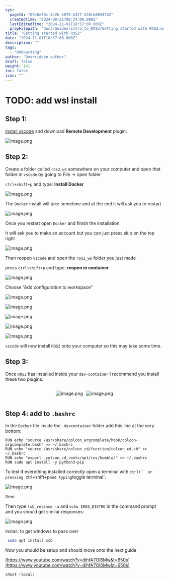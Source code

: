 ```yaml
---
sys:
  pageId: "89e0a78c-4e2b-4070-b327-d28cb0694742"
  createdTime: "2024-08-21T00:24:00.000Z"
  lastEditedTime: "2024-11-01T18:57:00.000Z"
  propFilepath: "docs/Guides/intro_to_ROS2/Getting started with ROS2.md"
title: "Getting started with ROS2"
date: "2024-11-01T18:57:00.000Z"
description: ""
tags:
  - "Onboarding"
author: "Overridden author"
draft: false
weight: 141
toc: false
icon: ""
---
```


# TODO: add wsl install

## Step 1:

[Install vscode](https://code.visualstudio.com/download) and download **Remote Development** plugin:

![image.png](https://prod-files-secure.s3.us-west-2.amazonaws.com/d518164a-d88e-44d1-a4ee-3adb3bd8bce0/efb52993-1881-4a40-b95e-6f020334f022/image.png?X-Amz-Algorithm=AWS4-HMAC-SHA256&X-Amz-Content-Sha256=UNSIGNED-PAYLOAD&X-Amz-Credential=ASIAZI2LB466SWTEEKW7%2F20250218%2Fus-west-2%2Fs3%2Faws4_request&X-Amz-Date=20250218T200843Z&X-Amz-Expires=3600&X-Amz-Security-Token=IQoJb3JpZ2luX2VjEGwaCXVzLXdlc3QtMiJIMEYCIQCeA1vbeInpwxi6jZ1UwncyirgB%2FBd937lu%2Fcah7VLlywIhAIrva4anRk9nwQsWt6CFbs19QsCr%2FeNdk1tiRhLmoY6hKogECJT%2F%2F%2F%2F%2F%2F%2F%2F%2F%2FwEQABoMNjM3NDIzMTgzODA1IgxD4CL70d7KCrcyorkq3AO4UNPsrw3VxeP%2BQN%2BYGqJEvxeD6dg%2F5ErQ84OibESgbKySi9c89AlxJ0jo%2FPCdH389pwgIPpA1LNmhn79B3j2ZbYmRNcofdE60fpBBk%2FpRkbU8ap2WdjZgMCTRi8IRXQCXaD5IHAR77MMLEiX%2BT0Y3tmhwmtLX3vis1h%2FiPE6Ceh80K%2Bf18LgTznDjXkoyX6n%2F0NSHJIUt6TsudcSveiJ40fXA5VBbPIdMmLjVQmghFzqRd2g5U%2FxNnyIs2lBai5aW%2BkbS9l%2FAUsa0E4TDDTEIaDWNZ%2BuMoeXx4hgXcMdf%2FnaJvjNCm4OzEo2YgYS7vkPHTYoTHlONe6Ub3kXDRtFNV0jagqMOUBvia9mhiCM0%2BoRzSJR%2BSlSMHb3OLx50Q72wq5ybEauWmvujWW4JiILL6shw%2FmasSdMoU3plKQs%2FhPDlTKscp113TvXqbmjMle5Z22oBd5MCvV8JQkWBucClwdO%2BXpinIMSHCWZnM3kJalD6u4i4ymSZGcK2xECeCVy6V8%2BwJ3He7qD7USSepX%2FXS3q7HflkseO2tKXqlk%2BS%2FZDqLmTf5MG4zKf6JDVcQcp6f18L5%2F5I0KfeLXnHV%2BH4FERooPSN3HSKdTrxcoxoy%2F7B9ajwvXRD4LWXiTCEutO9BjqkAdiMa8Kxkj%2FAw%2BUxFyc6XadVaQjlYFW0SfYhCTojslS9EzEUW6zbsZomBLNV5LVDiU4Yjo%2FhH3jIwLEtHbkWg%2BHpeJD80SN4MDsRbk6WkWZcOCoTlTgDqSyQJuE6%2Bgb4GoS2IVpBjP8BE7vrxhWqU2YPOzG8puJezObB9kXjrMeWprr2UagnofyZkT7a1w4uQkrrK4uoOJ%2Fy0rQr4yAw5%2BN3e4RF&X-Amz-Signature=a63e38c462b2a2a816c4d747cd053f200986b30abacfe4e0991ebaabf8cb6897&X-Amz-SignedHeaders=host&x-id=GetObject)

## Step 2:

Create a folder called `ros2_ws` somewhere on your computer and open that folder in `vscode` by going to File → open folder 

`ctrl+shift+p` and type: **Install Docker**

![image.png](https://prod-files-secure.s3.us-west-2.amazonaws.com/d518164a-d88e-44d1-a4ee-3adb3bd8bce0/2269dc0e-1cd5-47ff-bceb-c04ad9b2eab0/image.png?X-Amz-Algorithm=AWS4-HMAC-SHA256&X-Amz-Content-Sha256=UNSIGNED-PAYLOAD&X-Amz-Credential=ASIAZI2LB466SWTEEKW7%2F20250218%2Fus-west-2%2Fs3%2Faws4_request&X-Amz-Date=20250218T200843Z&X-Amz-Expires=3600&X-Amz-Security-Token=IQoJb3JpZ2luX2VjEGwaCXVzLXdlc3QtMiJIMEYCIQCeA1vbeInpwxi6jZ1UwncyirgB%2FBd937lu%2Fcah7VLlywIhAIrva4anRk9nwQsWt6CFbs19QsCr%2FeNdk1tiRhLmoY6hKogECJT%2F%2F%2F%2F%2F%2F%2F%2F%2F%2FwEQABoMNjM3NDIzMTgzODA1IgxD4CL70d7KCrcyorkq3AO4UNPsrw3VxeP%2BQN%2BYGqJEvxeD6dg%2F5ErQ84OibESgbKySi9c89AlxJ0jo%2FPCdH389pwgIPpA1LNmhn79B3j2ZbYmRNcofdE60fpBBk%2FpRkbU8ap2WdjZgMCTRi8IRXQCXaD5IHAR77MMLEiX%2BT0Y3tmhwmtLX3vis1h%2FiPE6Ceh80K%2Bf18LgTznDjXkoyX6n%2F0NSHJIUt6TsudcSveiJ40fXA5VBbPIdMmLjVQmghFzqRd2g5U%2FxNnyIs2lBai5aW%2BkbS9l%2FAUsa0E4TDDTEIaDWNZ%2BuMoeXx4hgXcMdf%2FnaJvjNCm4OzEo2YgYS7vkPHTYoTHlONe6Ub3kXDRtFNV0jagqMOUBvia9mhiCM0%2BoRzSJR%2BSlSMHb3OLx50Q72wq5ybEauWmvujWW4JiILL6shw%2FmasSdMoU3plKQs%2FhPDlTKscp113TvXqbmjMle5Z22oBd5MCvV8JQkWBucClwdO%2BXpinIMSHCWZnM3kJalD6u4i4ymSZGcK2xECeCVy6V8%2BwJ3He7qD7USSepX%2FXS3q7HflkseO2tKXqlk%2BS%2FZDqLmTf5MG4zKf6JDVcQcp6f18L5%2F5I0KfeLXnHV%2BH4FERooPSN3HSKdTrxcoxoy%2F7B9ajwvXRD4LWXiTCEutO9BjqkAdiMa8Kxkj%2FAw%2BUxFyc6XadVaQjlYFW0SfYhCTojslS9EzEUW6zbsZomBLNV5LVDiU4Yjo%2FhH3jIwLEtHbkWg%2BHpeJD80SN4MDsRbk6WkWZcOCoTlTgDqSyQJuE6%2Bgb4GoS2IVpBjP8BE7vrxhWqU2YPOzG8puJezObB9kXjrMeWprr2UagnofyZkT7a1w4uQkrrK4uoOJ%2Fy0rQr4yAw5%2BN3e4RF&X-Amz-Signature=0b3aef3ec480d11ee7c5e1b2592363205965e38790ed53d7b9a3a3294847a9d7&X-Amz-SignedHeaders=host&x-id=GetObject)

The `Docker` install will take sometime and at the end it will ask you to restart

![image.png](https://prod-files-secure.s3.us-west-2.amazonaws.com/d518164a-d88e-44d1-a4ee-3adb3bd8bce0/ed233f78-be33-4b1f-b89c-9c346c0e961e/image.png?X-Amz-Algorithm=AWS4-HMAC-SHA256&X-Amz-Content-Sha256=UNSIGNED-PAYLOAD&X-Amz-Credential=ASIAZI2LB466SWTEEKW7%2F20250218%2Fus-west-2%2Fs3%2Faws4_request&X-Amz-Date=20250218T200843Z&X-Amz-Expires=3600&X-Amz-Security-Token=IQoJb3JpZ2luX2VjEGwaCXVzLXdlc3QtMiJIMEYCIQCeA1vbeInpwxi6jZ1UwncyirgB%2FBd937lu%2Fcah7VLlywIhAIrva4anRk9nwQsWt6CFbs19QsCr%2FeNdk1tiRhLmoY6hKogECJT%2F%2F%2F%2F%2F%2F%2F%2F%2F%2FwEQABoMNjM3NDIzMTgzODA1IgxD4CL70d7KCrcyorkq3AO4UNPsrw3VxeP%2BQN%2BYGqJEvxeD6dg%2F5ErQ84OibESgbKySi9c89AlxJ0jo%2FPCdH389pwgIPpA1LNmhn79B3j2ZbYmRNcofdE60fpBBk%2FpRkbU8ap2WdjZgMCTRi8IRXQCXaD5IHAR77MMLEiX%2BT0Y3tmhwmtLX3vis1h%2FiPE6Ceh80K%2Bf18LgTznDjXkoyX6n%2F0NSHJIUt6TsudcSveiJ40fXA5VBbPIdMmLjVQmghFzqRd2g5U%2FxNnyIs2lBai5aW%2BkbS9l%2FAUsa0E4TDDTEIaDWNZ%2BuMoeXx4hgXcMdf%2FnaJvjNCm4OzEo2YgYS7vkPHTYoTHlONe6Ub3kXDRtFNV0jagqMOUBvia9mhiCM0%2BoRzSJR%2BSlSMHb3OLx50Q72wq5ybEauWmvujWW4JiILL6shw%2FmasSdMoU3plKQs%2FhPDlTKscp113TvXqbmjMle5Z22oBd5MCvV8JQkWBucClwdO%2BXpinIMSHCWZnM3kJalD6u4i4ymSZGcK2xECeCVy6V8%2BwJ3He7qD7USSepX%2FXS3q7HflkseO2tKXqlk%2BS%2FZDqLmTf5MG4zKf6JDVcQcp6f18L5%2F5I0KfeLXnHV%2BH4FERooPSN3HSKdTrxcoxoy%2F7B9ajwvXRD4LWXiTCEutO9BjqkAdiMa8Kxkj%2FAw%2BUxFyc6XadVaQjlYFW0SfYhCTojslS9EzEUW6zbsZomBLNV5LVDiU4Yjo%2FhH3jIwLEtHbkWg%2BHpeJD80SN4MDsRbk6WkWZcOCoTlTgDqSyQJuE6%2Bgb4GoS2IVpBjP8BE7vrxhWqU2YPOzG8puJezObB9kXjrMeWprr2UagnofyZkT7a1w4uQkrrK4uoOJ%2Fy0rQr4yAw5%2BN3e4RF&X-Amz-Signature=b49c74c56f78e4adbd05c512475ab61834436d09838772427350c53e15e5e684&X-Amz-SignedHeaders=host&x-id=GetObject)

Once you restart open `Docker` and finish the installation

It will ask you to make an account but you can just press skip on the top right

![image.png](https://prod-files-secure.s3.us-west-2.amazonaws.com/d518164a-d88e-44d1-a4ee-3adb3bd8bce0/21010ad9-1659-4fd9-9f59-9932a09b2a3d/image.png?X-Amz-Algorithm=AWS4-HMAC-SHA256&X-Amz-Content-Sha256=UNSIGNED-PAYLOAD&X-Amz-Credential=ASIAZI2LB466SWTEEKW7%2F20250218%2Fus-west-2%2Fs3%2Faws4_request&X-Amz-Date=20250218T200843Z&X-Amz-Expires=3600&X-Amz-Security-Token=IQoJb3JpZ2luX2VjEGwaCXVzLXdlc3QtMiJIMEYCIQCeA1vbeInpwxi6jZ1UwncyirgB%2FBd937lu%2Fcah7VLlywIhAIrva4anRk9nwQsWt6CFbs19QsCr%2FeNdk1tiRhLmoY6hKogECJT%2F%2F%2F%2F%2F%2F%2F%2F%2F%2FwEQABoMNjM3NDIzMTgzODA1IgxD4CL70d7KCrcyorkq3AO4UNPsrw3VxeP%2BQN%2BYGqJEvxeD6dg%2F5ErQ84OibESgbKySi9c89AlxJ0jo%2FPCdH389pwgIPpA1LNmhn79B3j2ZbYmRNcofdE60fpBBk%2FpRkbU8ap2WdjZgMCTRi8IRXQCXaD5IHAR77MMLEiX%2BT0Y3tmhwmtLX3vis1h%2FiPE6Ceh80K%2Bf18LgTznDjXkoyX6n%2F0NSHJIUt6TsudcSveiJ40fXA5VBbPIdMmLjVQmghFzqRd2g5U%2FxNnyIs2lBai5aW%2BkbS9l%2FAUsa0E4TDDTEIaDWNZ%2BuMoeXx4hgXcMdf%2FnaJvjNCm4OzEo2YgYS7vkPHTYoTHlONe6Ub3kXDRtFNV0jagqMOUBvia9mhiCM0%2BoRzSJR%2BSlSMHb3OLx50Q72wq5ybEauWmvujWW4JiILL6shw%2FmasSdMoU3plKQs%2FhPDlTKscp113TvXqbmjMle5Z22oBd5MCvV8JQkWBucClwdO%2BXpinIMSHCWZnM3kJalD6u4i4ymSZGcK2xECeCVy6V8%2BwJ3He7qD7USSepX%2FXS3q7HflkseO2tKXqlk%2BS%2FZDqLmTf5MG4zKf6JDVcQcp6f18L5%2F5I0KfeLXnHV%2BH4FERooPSN3HSKdTrxcoxoy%2F7B9ajwvXRD4LWXiTCEutO9BjqkAdiMa8Kxkj%2FAw%2BUxFyc6XadVaQjlYFW0SfYhCTojslS9EzEUW6zbsZomBLNV5LVDiU4Yjo%2FhH3jIwLEtHbkWg%2BHpeJD80SN4MDsRbk6WkWZcOCoTlTgDqSyQJuE6%2Bgb4GoS2IVpBjP8BE7vrxhWqU2YPOzG8puJezObB9kXjrMeWprr2UagnofyZkT7a1w4uQkrrK4uoOJ%2Fy0rQr4yAw5%2BN3e4RF&X-Amz-Signature=cb3d25f73b01a383e7b6ece11ffcc56e39da743f061e0e270a0b3cc4d7f6db76&X-Amz-SignedHeaders=host&x-id=GetObject)

Then reopen `vscode` and open the `ros2_ws` folder you just made

press `ctrl+shift+p` and type: **reopen in container**

![image.png](https://prod-files-secure.s3.us-west-2.amazonaws.com/d518164a-d88e-44d1-a4ee-3adb3bd8bce0/4e93b8c2-41ad-488c-8095-c74205196118/image.png?X-Amz-Algorithm=AWS4-HMAC-SHA256&X-Amz-Content-Sha256=UNSIGNED-PAYLOAD&X-Amz-Credential=ASIAZI2LB466SWTEEKW7%2F20250218%2Fus-west-2%2Fs3%2Faws4_request&X-Amz-Date=20250218T200843Z&X-Amz-Expires=3600&X-Amz-Security-Token=IQoJb3JpZ2luX2VjEGwaCXVzLXdlc3QtMiJIMEYCIQCeA1vbeInpwxi6jZ1UwncyirgB%2FBd937lu%2Fcah7VLlywIhAIrva4anRk9nwQsWt6CFbs19QsCr%2FeNdk1tiRhLmoY6hKogECJT%2F%2F%2F%2F%2F%2F%2F%2F%2F%2FwEQABoMNjM3NDIzMTgzODA1IgxD4CL70d7KCrcyorkq3AO4UNPsrw3VxeP%2BQN%2BYGqJEvxeD6dg%2F5ErQ84OibESgbKySi9c89AlxJ0jo%2FPCdH389pwgIPpA1LNmhn79B3j2ZbYmRNcofdE60fpBBk%2FpRkbU8ap2WdjZgMCTRi8IRXQCXaD5IHAR77MMLEiX%2BT0Y3tmhwmtLX3vis1h%2FiPE6Ceh80K%2Bf18LgTznDjXkoyX6n%2F0NSHJIUt6TsudcSveiJ40fXA5VBbPIdMmLjVQmghFzqRd2g5U%2FxNnyIs2lBai5aW%2BkbS9l%2FAUsa0E4TDDTEIaDWNZ%2BuMoeXx4hgXcMdf%2FnaJvjNCm4OzEo2YgYS7vkPHTYoTHlONe6Ub3kXDRtFNV0jagqMOUBvia9mhiCM0%2BoRzSJR%2BSlSMHb3OLx50Q72wq5ybEauWmvujWW4JiILL6shw%2FmasSdMoU3plKQs%2FhPDlTKscp113TvXqbmjMle5Z22oBd5MCvV8JQkWBucClwdO%2BXpinIMSHCWZnM3kJalD6u4i4ymSZGcK2xECeCVy6V8%2BwJ3He7qD7USSepX%2FXS3q7HflkseO2tKXqlk%2BS%2FZDqLmTf5MG4zKf6JDVcQcp6f18L5%2F5I0KfeLXnHV%2BH4FERooPSN3HSKdTrxcoxoy%2F7B9ajwvXRD4LWXiTCEutO9BjqkAdiMa8Kxkj%2FAw%2BUxFyc6XadVaQjlYFW0SfYhCTojslS9EzEUW6zbsZomBLNV5LVDiU4Yjo%2FhH3jIwLEtHbkWg%2BHpeJD80SN4MDsRbk6WkWZcOCoTlTgDqSyQJuE6%2Bgb4GoS2IVpBjP8BE7vrxhWqU2YPOzG8puJezObB9kXjrMeWprr2UagnofyZkT7a1w4uQkrrK4uoOJ%2Fy0rQr4yAw5%2BN3e4RF&X-Amz-Signature=44a9157443b73435d8ab82fa358292117bd279a44df4922816b78121d445f5ec&X-Amz-SignedHeaders=host&x-id=GetObject)

Choose “Add configuration to workspace”

![image.png](https://prod-files-secure.s3.us-west-2.amazonaws.com/d518164a-d88e-44d1-a4ee-3adb3bd8bce0/9560b282-5060-4989-ba37-97e7b2c22476/image.png?X-Amz-Algorithm=AWS4-HMAC-SHA256&X-Amz-Content-Sha256=UNSIGNED-PAYLOAD&X-Amz-Credential=ASIAZI2LB466SWTEEKW7%2F20250218%2Fus-west-2%2Fs3%2Faws4_request&X-Amz-Date=20250218T200843Z&X-Amz-Expires=3600&X-Amz-Security-Token=IQoJb3JpZ2luX2VjEGwaCXVzLXdlc3QtMiJIMEYCIQCeA1vbeInpwxi6jZ1UwncyirgB%2FBd937lu%2Fcah7VLlywIhAIrva4anRk9nwQsWt6CFbs19QsCr%2FeNdk1tiRhLmoY6hKogECJT%2F%2F%2F%2F%2F%2F%2F%2F%2F%2FwEQABoMNjM3NDIzMTgzODA1IgxD4CL70d7KCrcyorkq3AO4UNPsrw3VxeP%2BQN%2BYGqJEvxeD6dg%2F5ErQ84OibESgbKySi9c89AlxJ0jo%2FPCdH389pwgIPpA1LNmhn79B3j2ZbYmRNcofdE60fpBBk%2FpRkbU8ap2WdjZgMCTRi8IRXQCXaD5IHAR77MMLEiX%2BT0Y3tmhwmtLX3vis1h%2FiPE6Ceh80K%2Bf18LgTznDjXkoyX6n%2F0NSHJIUt6TsudcSveiJ40fXA5VBbPIdMmLjVQmghFzqRd2g5U%2FxNnyIs2lBai5aW%2BkbS9l%2FAUsa0E4TDDTEIaDWNZ%2BuMoeXx4hgXcMdf%2FnaJvjNCm4OzEo2YgYS7vkPHTYoTHlONe6Ub3kXDRtFNV0jagqMOUBvia9mhiCM0%2BoRzSJR%2BSlSMHb3OLx50Q72wq5ybEauWmvujWW4JiILL6shw%2FmasSdMoU3plKQs%2FhPDlTKscp113TvXqbmjMle5Z22oBd5MCvV8JQkWBucClwdO%2BXpinIMSHCWZnM3kJalD6u4i4ymSZGcK2xECeCVy6V8%2BwJ3He7qD7USSepX%2FXS3q7HflkseO2tKXqlk%2BS%2FZDqLmTf5MG4zKf6JDVcQcp6f18L5%2F5I0KfeLXnHV%2BH4FERooPSN3HSKdTrxcoxoy%2F7B9ajwvXRD4LWXiTCEutO9BjqkAdiMa8Kxkj%2FAw%2BUxFyc6XadVaQjlYFW0SfYhCTojslS9EzEUW6zbsZomBLNV5LVDiU4Yjo%2FhH3jIwLEtHbkWg%2BHpeJD80SN4MDsRbk6WkWZcOCoTlTgDqSyQJuE6%2Bgb4GoS2IVpBjP8BE7vrxhWqU2YPOzG8puJezObB9kXjrMeWprr2UagnofyZkT7a1w4uQkrrK4uoOJ%2Fy0rQr4yAw5%2BN3e4RF&X-Amz-Signature=40b26b72d776c3392e021e69777475874123e9d5fd4cee7de76b4fa08b8656e6&X-Amz-SignedHeaders=host&x-id=GetObject)

![image.png](https://prod-files-secure.s3.us-west-2.amazonaws.com/d518164a-d88e-44d1-a4ee-3adb3bd8bce0/2ee63f81-886b-48e8-a553-dc6e5eac99e4/image.png?X-Amz-Algorithm=AWS4-HMAC-SHA256&X-Amz-Content-Sha256=UNSIGNED-PAYLOAD&X-Amz-Credential=ASIAZI2LB466SWTEEKW7%2F20250218%2Fus-west-2%2Fs3%2Faws4_request&X-Amz-Date=20250218T200843Z&X-Amz-Expires=3600&X-Amz-Security-Token=IQoJb3JpZ2luX2VjEGwaCXVzLXdlc3QtMiJIMEYCIQCeA1vbeInpwxi6jZ1UwncyirgB%2FBd937lu%2Fcah7VLlywIhAIrva4anRk9nwQsWt6CFbs19QsCr%2FeNdk1tiRhLmoY6hKogECJT%2F%2F%2F%2F%2F%2F%2F%2F%2F%2FwEQABoMNjM3NDIzMTgzODA1IgxD4CL70d7KCrcyorkq3AO4UNPsrw3VxeP%2BQN%2BYGqJEvxeD6dg%2F5ErQ84OibESgbKySi9c89AlxJ0jo%2FPCdH389pwgIPpA1LNmhn79B3j2ZbYmRNcofdE60fpBBk%2FpRkbU8ap2WdjZgMCTRi8IRXQCXaD5IHAR77MMLEiX%2BT0Y3tmhwmtLX3vis1h%2FiPE6Ceh80K%2Bf18LgTznDjXkoyX6n%2F0NSHJIUt6TsudcSveiJ40fXA5VBbPIdMmLjVQmghFzqRd2g5U%2FxNnyIs2lBai5aW%2BkbS9l%2FAUsa0E4TDDTEIaDWNZ%2BuMoeXx4hgXcMdf%2FnaJvjNCm4OzEo2YgYS7vkPHTYoTHlONe6Ub3kXDRtFNV0jagqMOUBvia9mhiCM0%2BoRzSJR%2BSlSMHb3OLx50Q72wq5ybEauWmvujWW4JiILL6shw%2FmasSdMoU3plKQs%2FhPDlTKscp113TvXqbmjMle5Z22oBd5MCvV8JQkWBucClwdO%2BXpinIMSHCWZnM3kJalD6u4i4ymSZGcK2xECeCVy6V8%2BwJ3He7qD7USSepX%2FXS3q7HflkseO2tKXqlk%2BS%2FZDqLmTf5MG4zKf6JDVcQcp6f18L5%2F5I0KfeLXnHV%2BH4FERooPSN3HSKdTrxcoxoy%2F7B9ajwvXRD4LWXiTCEutO9BjqkAdiMa8Kxkj%2FAw%2BUxFyc6XadVaQjlYFW0SfYhCTojslS9EzEUW6zbsZomBLNV5LVDiU4Yjo%2FhH3jIwLEtHbkWg%2BHpeJD80SN4MDsRbk6WkWZcOCoTlTgDqSyQJuE6%2Bgb4GoS2IVpBjP8BE7vrxhWqU2YPOzG8puJezObB9kXjrMeWprr2UagnofyZkT7a1w4uQkrrK4uoOJ%2Fy0rQr4yAw5%2BN3e4RF&X-Amz-Signature=6e532bd6cc538bd9bc5d6e237a540eed9ad0bffbde18fb37fdff1ca01f710913&X-Amz-SignedHeaders=host&x-id=GetObject)

![image.png](https://prod-files-secure.s3.us-west-2.amazonaws.com/d518164a-d88e-44d1-a4ee-3adb3bd8bce0/ae1580b2-b048-407e-aed9-b584224a7a04/image.png?X-Amz-Algorithm=AWS4-HMAC-SHA256&X-Amz-Content-Sha256=UNSIGNED-PAYLOAD&X-Amz-Credential=ASIAZI2LB466SWTEEKW7%2F20250218%2Fus-west-2%2Fs3%2Faws4_request&X-Amz-Date=20250218T200843Z&X-Amz-Expires=3600&X-Amz-Security-Token=IQoJb3JpZ2luX2VjEGwaCXVzLXdlc3QtMiJIMEYCIQCeA1vbeInpwxi6jZ1UwncyirgB%2FBd937lu%2Fcah7VLlywIhAIrva4anRk9nwQsWt6CFbs19QsCr%2FeNdk1tiRhLmoY6hKogECJT%2F%2F%2F%2F%2F%2F%2F%2F%2F%2FwEQABoMNjM3NDIzMTgzODA1IgxD4CL70d7KCrcyorkq3AO4UNPsrw3VxeP%2BQN%2BYGqJEvxeD6dg%2F5ErQ84OibESgbKySi9c89AlxJ0jo%2FPCdH389pwgIPpA1LNmhn79B3j2ZbYmRNcofdE60fpBBk%2FpRkbU8ap2WdjZgMCTRi8IRXQCXaD5IHAR77MMLEiX%2BT0Y3tmhwmtLX3vis1h%2FiPE6Ceh80K%2Bf18LgTznDjXkoyX6n%2F0NSHJIUt6TsudcSveiJ40fXA5VBbPIdMmLjVQmghFzqRd2g5U%2FxNnyIs2lBai5aW%2BkbS9l%2FAUsa0E4TDDTEIaDWNZ%2BuMoeXx4hgXcMdf%2FnaJvjNCm4OzEo2YgYS7vkPHTYoTHlONe6Ub3kXDRtFNV0jagqMOUBvia9mhiCM0%2BoRzSJR%2BSlSMHb3OLx50Q72wq5ybEauWmvujWW4JiILL6shw%2FmasSdMoU3plKQs%2FhPDlTKscp113TvXqbmjMle5Z22oBd5MCvV8JQkWBucClwdO%2BXpinIMSHCWZnM3kJalD6u4i4ymSZGcK2xECeCVy6V8%2BwJ3He7qD7USSepX%2FXS3q7HflkseO2tKXqlk%2BS%2FZDqLmTf5MG4zKf6JDVcQcp6f18L5%2F5I0KfeLXnHV%2BH4FERooPSN3HSKdTrxcoxoy%2F7B9ajwvXRD4LWXiTCEutO9BjqkAdiMa8Kxkj%2FAw%2BUxFyc6XadVaQjlYFW0SfYhCTojslS9EzEUW6zbsZomBLNV5LVDiU4Yjo%2FhH3jIwLEtHbkWg%2BHpeJD80SN4MDsRbk6WkWZcOCoTlTgDqSyQJuE6%2Bgb4GoS2IVpBjP8BE7vrxhWqU2YPOzG8puJezObB9kXjrMeWprr2UagnofyZkT7a1w4uQkrrK4uoOJ%2Fy0rQr4yAw5%2BN3e4RF&X-Amz-Signature=32dadc60dc5bb0d99a09013aab56f25a2b183f83b1fa977f6789bccc0480a6f5&X-Amz-SignedHeaders=host&x-id=GetObject)

![image.png](https://prod-files-secure.s3.us-west-2.amazonaws.com/d518164a-d88e-44d1-a4ee-3adb3bd8bce0/53255b28-f75e-430f-b9e3-c0ac8577e42b/image.png?X-Amz-Algorithm=AWS4-HMAC-SHA256&X-Amz-Content-Sha256=UNSIGNED-PAYLOAD&X-Amz-Credential=ASIAZI2LB466SWTEEKW7%2F20250218%2Fus-west-2%2Fs3%2Faws4_request&X-Amz-Date=20250218T200843Z&X-Amz-Expires=3600&X-Amz-Security-Token=IQoJb3JpZ2luX2VjEGwaCXVzLXdlc3QtMiJIMEYCIQCeA1vbeInpwxi6jZ1UwncyirgB%2FBd937lu%2Fcah7VLlywIhAIrva4anRk9nwQsWt6CFbs19QsCr%2FeNdk1tiRhLmoY6hKogECJT%2F%2F%2F%2F%2F%2F%2F%2F%2F%2FwEQABoMNjM3NDIzMTgzODA1IgxD4CL70d7KCrcyorkq3AO4UNPsrw3VxeP%2BQN%2BYGqJEvxeD6dg%2F5ErQ84OibESgbKySi9c89AlxJ0jo%2FPCdH389pwgIPpA1LNmhn79B3j2ZbYmRNcofdE60fpBBk%2FpRkbU8ap2WdjZgMCTRi8IRXQCXaD5IHAR77MMLEiX%2BT0Y3tmhwmtLX3vis1h%2FiPE6Ceh80K%2Bf18LgTznDjXkoyX6n%2F0NSHJIUt6TsudcSveiJ40fXA5VBbPIdMmLjVQmghFzqRd2g5U%2FxNnyIs2lBai5aW%2BkbS9l%2FAUsa0E4TDDTEIaDWNZ%2BuMoeXx4hgXcMdf%2FnaJvjNCm4OzEo2YgYS7vkPHTYoTHlONe6Ub3kXDRtFNV0jagqMOUBvia9mhiCM0%2BoRzSJR%2BSlSMHb3OLx50Q72wq5ybEauWmvujWW4JiILL6shw%2FmasSdMoU3plKQs%2FhPDlTKscp113TvXqbmjMle5Z22oBd5MCvV8JQkWBucClwdO%2BXpinIMSHCWZnM3kJalD6u4i4ymSZGcK2xECeCVy6V8%2BwJ3He7qD7USSepX%2FXS3q7HflkseO2tKXqlk%2BS%2FZDqLmTf5MG4zKf6JDVcQcp6f18L5%2F5I0KfeLXnHV%2BH4FERooPSN3HSKdTrxcoxoy%2F7B9ajwvXRD4LWXiTCEutO9BjqkAdiMa8Kxkj%2FAw%2BUxFyc6XadVaQjlYFW0SfYhCTojslS9EzEUW6zbsZomBLNV5LVDiU4Yjo%2FhH3jIwLEtHbkWg%2BHpeJD80SN4MDsRbk6WkWZcOCoTlTgDqSyQJuE6%2Bgb4GoS2IVpBjP8BE7vrxhWqU2YPOzG8puJezObB9kXjrMeWprr2UagnofyZkT7a1w4uQkrrK4uoOJ%2Fy0rQr4yAw5%2BN3e4RF&X-Amz-Signature=62e135d47f52a559ff55f2643a8901d2bfbadc3119796279c3a1adf71ab2c0ec&X-Amz-SignedHeaders=host&x-id=GetObject)

![image.png](https://prod-files-secure.s3.us-west-2.amazonaws.com/d518164a-d88e-44d1-a4ee-3adb3bd8bce0/7c562767-5af9-4ffb-97d1-327bcdf4ee00/image.png?X-Amz-Algorithm=AWS4-HMAC-SHA256&X-Amz-Content-Sha256=UNSIGNED-PAYLOAD&X-Amz-Credential=ASIAZI2LB466SWTEEKW7%2F20250218%2Fus-west-2%2Fs3%2Faws4_request&X-Amz-Date=20250218T200843Z&X-Amz-Expires=3600&X-Amz-Security-Token=IQoJb3JpZ2luX2VjEGwaCXVzLXdlc3QtMiJIMEYCIQCeA1vbeInpwxi6jZ1UwncyirgB%2FBd937lu%2Fcah7VLlywIhAIrva4anRk9nwQsWt6CFbs19QsCr%2FeNdk1tiRhLmoY6hKogECJT%2F%2F%2F%2F%2F%2F%2F%2F%2F%2FwEQABoMNjM3NDIzMTgzODA1IgxD4CL70d7KCrcyorkq3AO4UNPsrw3VxeP%2BQN%2BYGqJEvxeD6dg%2F5ErQ84OibESgbKySi9c89AlxJ0jo%2FPCdH389pwgIPpA1LNmhn79B3j2ZbYmRNcofdE60fpBBk%2FpRkbU8ap2WdjZgMCTRi8IRXQCXaD5IHAR77MMLEiX%2BT0Y3tmhwmtLX3vis1h%2FiPE6Ceh80K%2Bf18LgTznDjXkoyX6n%2F0NSHJIUt6TsudcSveiJ40fXA5VBbPIdMmLjVQmghFzqRd2g5U%2FxNnyIs2lBai5aW%2BkbS9l%2FAUsa0E4TDDTEIaDWNZ%2BuMoeXx4hgXcMdf%2FnaJvjNCm4OzEo2YgYS7vkPHTYoTHlONe6Ub3kXDRtFNV0jagqMOUBvia9mhiCM0%2BoRzSJR%2BSlSMHb3OLx50Q72wq5ybEauWmvujWW4JiILL6shw%2FmasSdMoU3plKQs%2FhPDlTKscp113TvXqbmjMle5Z22oBd5MCvV8JQkWBucClwdO%2BXpinIMSHCWZnM3kJalD6u4i4ymSZGcK2xECeCVy6V8%2BwJ3He7qD7USSepX%2FXS3q7HflkseO2tKXqlk%2BS%2FZDqLmTf5MG4zKf6JDVcQcp6f18L5%2F5I0KfeLXnHV%2BH4FERooPSN3HSKdTrxcoxoy%2F7B9ajwvXRD4LWXiTCEutO9BjqkAdiMa8Kxkj%2FAw%2BUxFyc6XadVaQjlYFW0SfYhCTojslS9EzEUW6zbsZomBLNV5LVDiU4Yjo%2FhH3jIwLEtHbkWg%2BHpeJD80SN4MDsRbk6WkWZcOCoTlTgDqSyQJuE6%2Bgb4GoS2IVpBjP8BE7vrxhWqU2YPOzG8puJezObB9kXjrMeWprr2UagnofyZkT7a1w4uQkrrK4uoOJ%2Fy0rQr4yAw5%2BN3e4RF&X-Amz-Signature=20ea6cd2dd2c5c835f7cb9c60fece0970118b96557be7a1c96cf34aaeec2becb&X-Amz-SignedHeaders=host&x-id=GetObject)

`vscode` will now install `ROS2` onto your computer so this may take some time.

## Step 3:

Once `ROS2` has installed inside your `dev-container` I recommend you install these two plugins:

<div style="display: flex;flex-direction: row; column-gap:10px; max-width: 630px;justify-content: center;">
<div>

![image.png](https://prod-files-secure.s3.us-west-2.amazonaws.com/d518164a-d88e-44d1-a4ee-3adb3bd8bce0/3fc3d550-5a54-4ba1-ba6b-faa01cdb7369/image.png?X-Amz-Algorithm=AWS4-HMAC-SHA256&X-Amz-Content-Sha256=UNSIGNED-PAYLOAD&X-Amz-Credential=ASIAZI2LB466QBGS4NM4%2F20250218%2Fus-west-2%2Fs3%2Faws4_request&X-Amz-Date=20250218T200845Z&X-Amz-Expires=3600&X-Amz-Security-Token=IQoJb3JpZ2luX2VjEGsaCXVzLXdlc3QtMiJHMEUCICzJmzcLu3uvKdr6rQAPGjMW1sqTnJ0OqFIlRUYK1js1AiEA9h4c7TzkpCv8xEsMsSF1K2p8uJrlCxvqigqn5okQtPsqiAQIlP%2F%2F%2F%2F%2F%2F%2F%2F%2F%2FARAAGgw2Mzc0MjMxODM4MDUiDCdVUPh2EfMVYxABqyrcA9QmQOvjOHURchqhZu1YPszPFGTGd9lupBgnnzIa2qkNWH3RZopc58S45vT9Rvk%2B3LfXCMaDpwPsGfB9%2FPOOF87l2paBhlzUgTf2uGldgTUN1pCZ%2BhdKax6%2BT5%2B8Q7AtPbMDNVM9snBrcUKDPH0z%2BK1zxyHrqjwxjy0KUs%2F7oW7hFpE8LkC8A3pGvzMzXhl9l8QpN00b%2F5rvQayfg27ZVISZMVDKEw4Vr0KcoOOCan1ODZSiOZ1k2Cw%2F0ExiYgNZ5Hph%2Bu1TrBdddxaCjAogyXjNsXhhxbekqai91X9f%2BpeevU6hhAuYgtQ2F3ZEompabkW76QhEVWS%2FW4Fj1lDL5L5pJD7QJVp0Wsw%2BuKJJv%2BCUYKY4Awkj7mpfqYMZEjZ1mPimBjEVZZvjjNkVc%2BQXOGsEdie4Q4UVSiaamJYZ3iZWAcitpXtFzCLFvO3oYgGIF52LEFrRhDtj06%2Fp9m4IMYtAlKO17a%2BIyV7UGwChFDV3PeTVzOMYMx7VxCpH5VZdaSMk6b7qZb7nD2XEs8IHV0qUQd2qoiU6tCuc4eUZPaKnbIh%2FPjiKwHfEiSzlF6ofVeKVvLHqJRbfqEXslhldyb8%2Bg459bMUbs5OLYCzjEF2V1dTeHidygI2Bo0nSMMu5070GOqUBYhkhPTyh5%2FnTnafW5MVUXZI%2BFDgqeHJ78l0tQuwbMoKNsVz0y5TglVGpltb7OmSDOZZhB0WbKZZSTE6sBI3I89K149YZw0%2FibcK2bmAX4i52WS4z5LOdE72SG1JDu8R0FrqMsYFvvp3l1Mv5eSBx0kVzfYFsVgE3Wwxf2%2FD8PUK2YylA%2BxzRcIznNQ17gtGJ2XCVYhvD6KanSNR92B6r0wFH8g8y&X-Amz-Signature=e14c36b1cccfde8905fa6731fcd1815a04f6167f13b85ac1be93e0418f207b42&X-Amz-SignedHeaders=host&x-id=GetObject)

</div>
<div>

![image.png](https://prod-files-secure.s3.us-west-2.amazonaws.com/d518164a-d88e-44d1-a4ee-3adb3bd8bce0/d994cc66-13c2-4093-a5a3-f84cf4601a82/image.png?X-Amz-Algorithm=AWS4-HMAC-SHA256&X-Amz-Content-Sha256=UNSIGNED-PAYLOAD&X-Amz-Credential=ASIAZI2LB466QWCLPZWI%2F20250218%2Fus-west-2%2Fs3%2Faws4_request&X-Amz-Date=20250218T200846Z&X-Amz-Expires=3600&X-Amz-Security-Token=IQoJb3JpZ2luX2VjEGwaCXVzLXdlc3QtMiJHMEUCIQCM5xiGjiYLFAHPd3KVud3ypgTt%2BHpDxNR8zCMO5CJtkAIgKBcvJB8ZaPMtO%2BFh%2FX5bHbFPp9ihCuTcg7P95EzpZC0qiAQIlP%2F%2F%2F%2F%2F%2F%2F%2F%2F%2FARAAGgw2Mzc0MjMxODM4MDUiDOGnPi%2F%2BSwHTb7V%2FuyrcA3EeLis78m6QNlyp3z9rwaH0nvsoEFNG1DZ4nvXWltWMf1qRrZk9bebF5LV5VfUcH0cbytiN4tFnT1rszb9vkfQcwnECoY2qrUDPZCezXemnC6pEhyewPECW48Vt4N0%2BHGbu4xa%2BWYGcLVEh61gr%2FtDE4Hc5Y9Q68uhVCDZic9G5nLs3TZEeOriF63aHUpYK2Q2Y85KdQPlFWEa5yR4cPucpaDSCdI5L81fg7IesMZ75Tfj9iLDpogDXDWxcgt0mEZOrtytCxl3I%2FCi8AWmq3us3atEdjOTSNIo2wpRe3ebm%2BsnAcXXLC9UV5EA4%2B6QM3uL%2F6c71HnPz%2FcPuzlYQEy9VWO%2B7VdGNTKalgFjOZNYdww0GqXIiW9sybeTNN%2BAdf4WmRMboHwyoIJmT%2BPAMNMcL%2FIfDlF5lhVy5IjAwpKntOgM%2FxJORPEUDwG8as2HNNd2ociENVQATzbAi7LZB%2FguK4083eb%2FtIuGXzgWBTe1IK%2Frmbt1ur6lSFXvjfbEFHWcz2oAMkgZLgUd7tyqyxr6MyF2fOSpQ039jLlN%2BHxTGbSjfAyISrRhXsW64BjDBOfo8YwR24NN7WaO3G2pZzIEMz8qFxDxG3o2%2FP1NMCiZ2MUknLTqkiHnCYmcbMI%2B6070GOqUBd05yodJKMIOs8vkIfx9BRXaL79Lb9DuRLktFViN1dazxLsg47b3t%2FWV13Jbv8u%2BfmYZ95NVEzXu5XtPjEQ8BZgvVSSNH90LltraTgir3fuR8ITprxXvcufIxKgN%2Bb24GoKKIZeJNI%2Bg%2FiZaGfc6l5Y7DV5bDXk9s3S9eyCOHx2irw%2FivLz34B9f3oPsn9Apg3NpRgPBYpuvST%2FIdcCdF9LfgLlCU&X-Amz-Signature=d811f943161e6a3d6ca7e364cfbf52eef9df731d6c1d3fda9cad1a9056854b2b&X-Amz-SignedHeaders=host&x-id=GetObject)

</div>
</div>

## Step 4: add to `.bashrc`

In the `Docker` file inside the `.devcontainer` folder add this line at the very bottom: 

```docker
RUN echo "source /usr/share/colcon_argcomplete/hook/colcon-argcomplete.bash" >> ~/.bashrc
RUN echo "source /usr/share/colcon_cd/function/colcon_cd.sh" >> ~/.bashrc
RUN echo "export _colcon_cd_root=/opt/ros/humble/" >> ~/.bashrc
RUN sudo apt install -y python3-pip 
```

To test if everything installed correctly open a terminal with `ctrl+`` or pressing `ctrl+shift+p` and typing `toggle terminal`:

![image.png](https://prod-files-secure.s3.us-west-2.amazonaws.com/d518164a-d88e-44d1-a4ee-3adb3bd8bce0/6a4943d8-b04e-4c02-9a58-775f3384d1a5/image.png?X-Amz-Algorithm=AWS4-HMAC-SHA256&X-Amz-Content-Sha256=UNSIGNED-PAYLOAD&X-Amz-Credential=ASIAZI2LB466SWTEEKW7%2F20250218%2Fus-west-2%2Fs3%2Faws4_request&X-Amz-Date=20250218T200843Z&X-Amz-Expires=3600&X-Amz-Security-Token=IQoJb3JpZ2luX2VjEGwaCXVzLXdlc3QtMiJIMEYCIQCeA1vbeInpwxi6jZ1UwncyirgB%2FBd937lu%2Fcah7VLlywIhAIrva4anRk9nwQsWt6CFbs19QsCr%2FeNdk1tiRhLmoY6hKogECJT%2F%2F%2F%2F%2F%2F%2F%2F%2F%2FwEQABoMNjM3NDIzMTgzODA1IgxD4CL70d7KCrcyorkq3AO4UNPsrw3VxeP%2BQN%2BYGqJEvxeD6dg%2F5ErQ84OibESgbKySi9c89AlxJ0jo%2FPCdH389pwgIPpA1LNmhn79B3j2ZbYmRNcofdE60fpBBk%2FpRkbU8ap2WdjZgMCTRi8IRXQCXaD5IHAR77MMLEiX%2BT0Y3tmhwmtLX3vis1h%2FiPE6Ceh80K%2Bf18LgTznDjXkoyX6n%2F0NSHJIUt6TsudcSveiJ40fXA5VBbPIdMmLjVQmghFzqRd2g5U%2FxNnyIs2lBai5aW%2BkbS9l%2FAUsa0E4TDDTEIaDWNZ%2BuMoeXx4hgXcMdf%2FnaJvjNCm4OzEo2YgYS7vkPHTYoTHlONe6Ub3kXDRtFNV0jagqMOUBvia9mhiCM0%2BoRzSJR%2BSlSMHb3OLx50Q72wq5ybEauWmvujWW4JiILL6shw%2FmasSdMoU3plKQs%2FhPDlTKscp113TvXqbmjMle5Z22oBd5MCvV8JQkWBucClwdO%2BXpinIMSHCWZnM3kJalD6u4i4ymSZGcK2xECeCVy6V8%2BwJ3He7qD7USSepX%2FXS3q7HflkseO2tKXqlk%2BS%2FZDqLmTf5MG4zKf6JDVcQcp6f18L5%2F5I0KfeLXnHV%2BH4FERooPSN3HSKdTrxcoxoy%2F7B9ajwvXRD4LWXiTCEutO9BjqkAdiMa8Kxkj%2FAw%2BUxFyc6XadVaQjlYFW0SfYhCTojslS9EzEUW6zbsZomBLNV5LVDiU4Yjo%2FhH3jIwLEtHbkWg%2BHpeJD80SN4MDsRbk6WkWZcOCoTlTgDqSyQJuE6%2Bgb4GoS2IVpBjP8BE7vrxhWqU2YPOzG8puJezObB9kXjrMeWprr2UagnofyZkT7a1w4uQkrrK4uoOJ%2Fy0rQr4yAw5%2BN3e4RF&X-Amz-Signature=c34e46b0e7dfd37245e9e80c45e67921749886c82d2a668337b4bd7bf6d59f19&X-Amz-SignedHeaders=host&x-id=GetObject)

then 

Then type `lsb_release -a` and `echo $ROS_DISTRO` in the command prompt and you should get similar responses:

![image.png](https://prod-files-secure.s3.us-west-2.amazonaws.com/d518164a-d88e-44d1-a4ee-3adb3bd8bce0/3e635dec-a805-4e85-8b9e-d000e5b71a4e/image.png?X-Amz-Algorithm=AWS4-HMAC-SHA256&X-Amz-Content-Sha256=UNSIGNED-PAYLOAD&X-Amz-Credential=ASIAZI2LB466SWTEEKW7%2F20250218%2Fus-west-2%2Fs3%2Faws4_request&X-Amz-Date=20250218T200843Z&X-Amz-Expires=3600&X-Amz-Security-Token=IQoJb3JpZ2luX2VjEGwaCXVzLXdlc3QtMiJIMEYCIQCeA1vbeInpwxi6jZ1UwncyirgB%2FBd937lu%2Fcah7VLlywIhAIrva4anRk9nwQsWt6CFbs19QsCr%2FeNdk1tiRhLmoY6hKogECJT%2F%2F%2F%2F%2F%2F%2F%2F%2F%2FwEQABoMNjM3NDIzMTgzODA1IgxD4CL70d7KCrcyorkq3AO4UNPsrw3VxeP%2BQN%2BYGqJEvxeD6dg%2F5ErQ84OibESgbKySi9c89AlxJ0jo%2FPCdH389pwgIPpA1LNmhn79B3j2ZbYmRNcofdE60fpBBk%2FpRkbU8ap2WdjZgMCTRi8IRXQCXaD5IHAR77MMLEiX%2BT0Y3tmhwmtLX3vis1h%2FiPE6Ceh80K%2Bf18LgTznDjXkoyX6n%2F0NSHJIUt6TsudcSveiJ40fXA5VBbPIdMmLjVQmghFzqRd2g5U%2FxNnyIs2lBai5aW%2BkbS9l%2FAUsa0E4TDDTEIaDWNZ%2BuMoeXx4hgXcMdf%2FnaJvjNCm4OzEo2YgYS7vkPHTYoTHlONe6Ub3kXDRtFNV0jagqMOUBvia9mhiCM0%2BoRzSJR%2BSlSMHb3OLx50Q72wq5ybEauWmvujWW4JiILL6shw%2FmasSdMoU3plKQs%2FhPDlTKscp113TvXqbmjMle5Z22oBd5MCvV8JQkWBucClwdO%2BXpinIMSHCWZnM3kJalD6u4i4ymSZGcK2xECeCVy6V8%2BwJ3He7qD7USSepX%2FXS3q7HflkseO2tKXqlk%2BS%2FZDqLmTf5MG4zKf6JDVcQcp6f18L5%2F5I0KfeLXnHV%2BH4FERooPSN3HSKdTrxcoxoy%2F7B9ajwvXRD4LWXiTCEutO9BjqkAdiMa8Kxkj%2FAw%2BUxFyc6XadVaQjlYFW0SfYhCTojslS9EzEUW6zbsZomBLNV5LVDiU4Yjo%2FhH3jIwLEtHbkWg%2BHpeJD80SN4MDsRbk6WkWZcOCoTlTgDqSyQJuE6%2Bgb4GoS2IVpBjP8BE7vrxhWqU2YPOzG8puJezObB9kXjrMeWprr2UagnofyZkT7a1w4uQkrrK4uoOJ%2Fy0rQr4yAw5%2BN3e4RF&X-Amz-Signature=63783d739318d342c88c0c21b3c6b4a284350090f56441b4ae2bbd23a0dfb079&X-Amz-SignedHeaders=host&x-id=GetObject)

Install:  to get windows to pass over

```bash
 sudo apt install xcb
```

Now you should be setup and should move onto the next guide 

[https://www.youtube.com/watch?v=dihfA7Ol6Mw&t=650s](https://www.youtube.com/watch?v=dihfA7Ol6Mw&t=650s)

```python
xhost +local:
```
